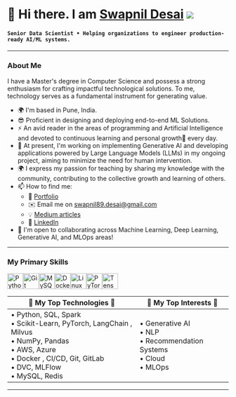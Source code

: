# 🤖 Hi there. I am [Swapnil Desai](https://swapnild.github.io/) ![](https://user-images.githubusercontent.com/18350557/176309783-0785949b-9127-417c-8b55-ab5a4333674e.gif)

#### **`Senior Data Scientist • Helping organizations to engineer production-ready AI/ML systems.`**

---------------------
### About Me
I have a Master's degree in Computer Science and possess a strong enthusiasm for crafting impactful technological solutions. To me, technology serves as a fundamental instrument for generating value.
- 🌍 I'm based in Pune, India.
- :sunglasses: Proficient in designing and deploying end-to-end ML Solutions.
- :zap: An avid reader in the areas of programming and Artificial Intelligence and devoted to continuous learning and personal growth🌱 every day.
- 🧠 At present, I'm working on implementing Generative AI and developing applications powered by Large Language Models (LLMs) in my ongoing project, aiming to minimize the need for human intervention.
- :earth_africa: I express my passion for teaching by sharing my knowledge with the community, contributing to the collective growth and learning of others.
- 📫 How to find me: 
  - 💼 [Portfolio](https://swapnild.github.io/)
  - ✉️ Email me on [swapnil89.desai@gmail.com](mailto:swapnil89.desai@gmail.com)
  - :bulb: [Medium articles](https://medium.com/@Swapnild89)
  - :office: [LinkedIn](http://www.linkedin.com/pub/swapnil-desai/64/54b/81)
- 🤝  I'm open to collaborating across Machine Learning, Deep Learning, Generative AI, and MLOps areas!
  
---------------------

### My Primary Skills

<p align="left">
<a href="https://www.python.org/" target="_blank" rel="noreferrer"><img src="https://raw.githubusercontent.com/danielcranney/readme-generator/main/public/icons/skills/python-colored.svg" width="36" height="36" alt="Python" /></a><a href="https://git-scm.com/" target="_blank" rel="noreferrer"><img src="https://raw.githubusercontent.com/danielcranney/readme-generator/main/public/icons/skills/git-colored.svg" width="36" height="36" alt="Git" /></a><a href="https://www.mysql.com/" target="_blank" rel="noreferrer"><img src="https://raw.githubusercontent.com/danielcranney/readme-generator/main/public/icons/skills/mysql-colored.svg" width="36" height="36" alt="MySQL" /></a><a href="https://www.docker.com/" target="_blank" rel="noreferrer"><img src="https://raw.githubusercontent.com/danielcranney/readme-generator/main/public/icons/skills/docker-colored.svg" width="36" height="36" alt="Docker" /></a><a href="https://www.linux.org" target="_blank" rel="noreferrer"><img src="https://raw.githubusercontent.com/danielcranney/readme-generator/main/public/icons/skills/linux-colored.svg" width="36" height="36" alt="Linux" /></a><a href="https://pytorch.org/" target="_blank" rel="noreferrer"><img src="https://raw.githubusercontent.com/danielcranney/readme-generator/main/public/icons/skills/pytorch-colored.svg" width="36" height="36" alt="PyTorch" /></a><a href="https://www.tensorflow.org/" target="_blank" rel="noreferrer"><img src="https://raw.githubusercontent.com/danielcranney/readme-generator/main/public/icons/skills/tensorflow-colored.svg" width="36" height="36" alt="TensorFlow" /></a>
</p>

| 🔘 My **Top** Technologies 🔘 | 🔘 My **Top** Interests 🔘 |
|---------------|--------------|
| • Python, SQL, Spark <br/> • Scikit-Learn, PyTorch, LangChain , Milvus <br/> • NumPy, Pandas <br/> • AWS, Azure <br/> • Docker , CI/CD, Git, GitLab <br/> • DVC, MLFlow <br/>• MySQL, Redis <br/> | • Generative AI <br/> • NLP <br/> • Recommendation Systems <br/> • Cloud <br/> • MLOps <br/> |

---------------------


<!--
### Check out my latest articles
<a target="_blank" href="https://github-readme-medium-recent-article.vercel.app/medium/@akash-mathur/0"><img src="https://github-readme-medium-recent-article.vercel.app/medium/@akash-mathur/0" alt="Recent Article 0">
<a target="_blank" href="https://github-readme-medium-recent-article.vercel.app/medium/@akash-mathur/1"><img src="https://github-readme-medium-recent-article.vercel.app/medium/@akash-mathur/1" alt="Recent Article 1">
<a target="_blank" href="https://github-readme-medium-recent-article.vercel.app/medium/@akash-mathur/2"><img src="https://github-readme-medium-recent-article.vercel.app/medium/@akash-mathur/2" alt="Recent Article 2">
-->

<!--
**akashmathur-2212/akashmathur-2212** is a ✨ _special_ ✨ repository because its `README.md` (this file) appears on your GitHub profile.
<!--- https://medium.com/towards-data-science/creating-a-data-science-portfolio-bd485382f49 
- :nerd_face: An MBA finance and engineering graduate with a passion for addressing pressing global challenges and building innovative & sustainable AI solutions.--->
